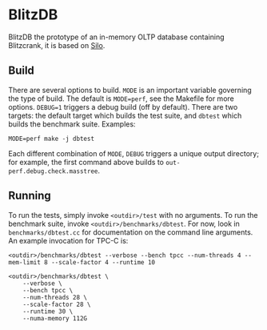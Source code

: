 BlitzDB
=====

BlitzDB the prototype of an in-memory OLTP database containing Blitzcrank, it is based on [Silo](http://people.csail.mit.edu/stephentu/papers/silo.pdf). 

Build
-----

There are several options to build. `MODE` is an important variable
governing the type of build. The default is `MODE=perf`, see the
Makefile for more options. `DEBUG=1` triggers a debug build (off by
default). There are two targets: the default target which builds the test suite, and
`dbtest` which builds the benchmark suite. Examples:

    MODE=perf make -j dbtest

Each different combination of `MODE`, `DEBUG` triggers
a unique output directory; for example, the first command above builds to
`out-perf.debug.check.masstree`.

Running
-------

To run the tests, simply invoke `<outdir>/test` with no arguments. To run the
benchmark suite, invoke `<outdir>/benchmarks/dbtest`. For now, look in
`benchmarks/dbtest.cc` for documentation on the command line arguments. An
example invocation for TPC-C is:

    <outdir>/benchmarks/dbtest --verbose --bench tpcc --num-threads 4 --mem-limit 8 --scale-factor 4 --runtime 10

    <outdir>/benchmarks/dbtest \
        --verbose \
        --bench tpcc \
        --num-threads 28 \
        --scale-factor 28 \
        --runtime 30 \
        --numa-memory 112G 
